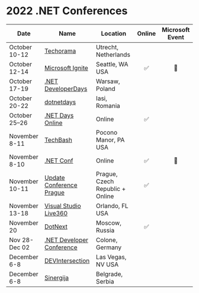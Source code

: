 # 2022 .NET Conferences

| Date               | Name                       | Location             | Online | Microsoft Event |
|--------------------|----------------------------|----------------------|:------:|:-----:|
| October 10-12      | [Techorama](https://technorama.nl)| Utrecht, Netherlands |||
| October 12-14      | [Microsoft Ignite](https://ignite.microsoft.com)| Seattle, WA USA |✅|🎉|
| October 17-19      | [.NET DeveloperDays](https://net.developerdays.pl/)| Warsaw, Poland |||
| October 20-22      | [dotnetdays](https://dotnetdays.ro/)| Iasi, Romania |||
| October 25–26      | [.NET Days Online](https://pages.jetbrains.com/dotnet-days-2022) | Online |✅||
| November 8-11      | [TechBash](https://www.techbash.com/) | Pocono Manor, PA USA |||
| November 8-10      | [.NET Conf](https://dotnetconf.net)| Online |✅|🎉|
| November 10-11     | [Update Conference Prague](https://www.updateconference.net)| Prague, Czech Republic + Online |✅||
| November 13-18     | [Visual Studio Live360](https://live360events.com/Events/Orlando-2022/Home.aspx) | Orlando, FL USA|||
| November 20        | [DotNext](https://dotnext.ru/) | Moscow, Russia|✅||
| Nov 28-Dec 02      | [.NET Developer Conference](https://www.dotnet-developer-conference.de/) | Colone, Germany |||
| December 6-8       | [DEVIntersection](https://www.devintersection.com) | Las Vegas, NV USA|||
| December 6-8       | [Sinergija](https://www.sinergija.live/) | Belgrade, Serbia|||

